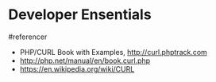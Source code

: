 # Developer Ensentials

#referencer
- PHP/CURL Book with Examples, http://curl.phptrack.com
- http://php.net/manual/en/book.curl.php
- https://en.wikipedia.org/wiki/CURL